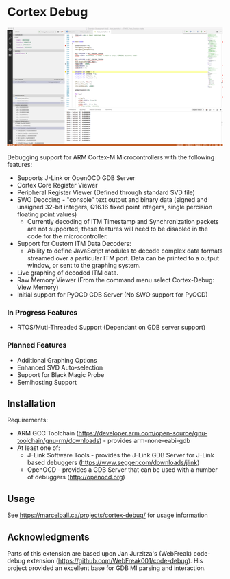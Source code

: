 # Cortex Debug

![Visual Studio Code with Cortex-Debug Installed](./images/vs-code-screenshot.png)

Debugging support for ARM Cortex-M Microcontrollers with the following features:

* Supports J-Link or OpenOCD GDB Server
* Cortex Core Register Viewer
* Peripheral Register Viewer (Defined through standard SVD file)
* SWO Deocding - "console" text output and binary data (signed and unsigned 32-bit integers, Q16.16 fixed point integers, single percision floating point values)
    * Currently decoding of ITM Timestamp and Synchronization packets are not supported; these features will need to be disabled in the code for the microcontroller.
* Support for Custom ITM Data Decoders:
    * Ability to define JavaScript modules to decode complex data formats streamed over a particular ITM port. Data can be printed to a output window, or sent to the graphing system.
* Live graphing of decoded ITM data.
* Raw Memory Viewer (From the command menu select Cortex-Debug: View Memory)
* Initial support for PyOCD GDB Server (No SWO support for PyOCD)

### In Progress Features
* RTOS/Muti-Threaded Support (Dependant on GDB server support)

### Planned Features

* Additional Graphing Options
* Enhanced SVD Auto-selection
* Support for Black Magic Probe
* Semihosting Support

## Installation

Requirements:

* ARM GCC Toolchain (https://developer.arm.com/open-source/gnu-toolchain/gnu-rm/downloads) - provides arm-none-eabi-gdb
* At least one of:
    * J-Link Software Tools - provides the J-Link GDB Server for J-Link based debuggers (https://www.segger.com/downloads/jlink)
    * OpenOCD - provides a GDB Server that can be used with a number of debuggers (http://openocd.org)

## Usage

See https://marcelball.ca/projects/cortex-debug/ for usage information

## Acknowledgments

Parts of this extension are based upon Jan Jurzitza's (WebFreak) code-debug extension (https://github.com/WebFreak001/code-debug). His project provided an excellent base for GDB MI parsing and interaction.
